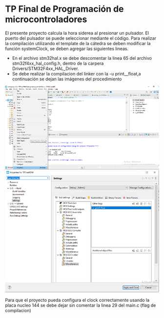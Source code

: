 # TP Final de Programación de microcontroladores 

El presente proyecto calcula la hora siderea al presionar un pulsador. El puerto del pulsador se puede seleccionar mediante el código. 
Para realizar la compilación utilizando el template de la cátedra se deben modificar la función systemClock, se deben agregar 
las siguientes lineas. 


 - En el archivo stm32hal.x se debe descomentar la linea 65 del archivo stm32f4xx_hal_config.h, 
dentro de la carpera Drivers/STM32F4xx_HAL_Driver.   
 - Se debe realizar la compilacion del linker con la -u print__float,a continuación se dejan las imágenes del procedimiento 


![propiedades](stm_1.png)  
![flag de linker](stm_2.png)  

Para que el proyecto pueda configura el clock correctamente usando la 
placa nucleo 144 se debe dejar sin comentar la linea 29 del main.c (flag de compilacion)



	
